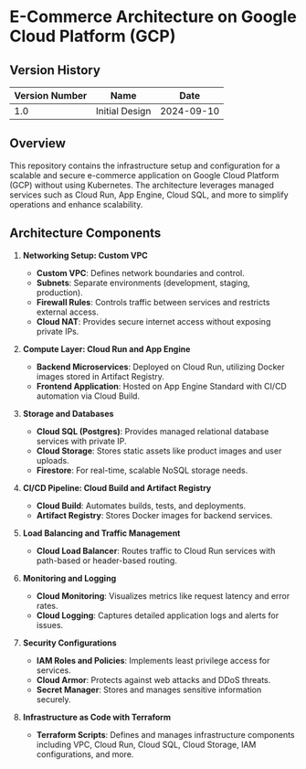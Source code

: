 # E-Commerce Architecture on Google Cloud Platform (GCP)

## Version History

| Version Number | Name            | Date       |
|----------------|-----------------|------------|
| 1.0            | Initial Design  | 2024-09-10 |

## Overview

This repository contains the infrastructure setup and configuration for a scalable and secure e-commerce application on Google Cloud Platform (GCP) without using Kubernetes. The architecture leverages managed services such as Cloud Run, App Engine, Cloud SQL, and more to simplify operations and enhance scalability.

## Architecture Components

1. **Networking Setup: Custom VPC**
   - **Custom VPC**: Defines network boundaries and control.
   - **Subnets**: Separate environments (development, staging, production).
   - **Firewall Rules**: Controls traffic between services and restricts external access.
   - **Cloud NAT**: Provides secure internet access without exposing private IPs.

2. **Compute Layer: Cloud Run and App Engine**
   - **Backend Microservices**: Deployed on Cloud Run, utilizing Docker images stored in Artifact Registry.
   - **Frontend Application**: Hosted on App Engine Standard with CI/CD automation via Cloud Build.

3. **Storage and Databases**
   - **Cloud SQL (Postgres)**: Provides managed relational database services with private IP.
   - **Cloud Storage**: Stores static assets like product images and user uploads.
   - **Firestore**: For real-time, scalable NoSQL storage needs.

4. **CI/CD Pipeline: Cloud Build and Artifact Registry**
   - **Cloud Build**: Automates builds, tests, and deployments.
   - **Artifact Registry**: Stores Docker images for backend services.

5. **Load Balancing and Traffic Management**
   - **Cloud Load Balancer**: Routes traffic to Cloud Run services with path-based or header-based routing.

6. **Monitoring and Logging**
   - **Cloud Monitoring**: Visualizes metrics like request latency and error rates.
   - **Cloud Logging**: Captures detailed application logs and alerts for issues.

7. **Security Configurations**
   - **IAM Roles and Policies**: Implements least privilege access for services.
   - **Cloud Armor**: Protects against web attacks and DDoS threats.
   - **Secret Manager**: Stores and manages sensitive information securely.

8. **Infrastructure as Code with Terraform**
   - **Terraform Scripts**: Defines and manages infrastructure components including VPC, Cloud Run, Cloud SQL, Cloud Storage, IAM configurations, and more.